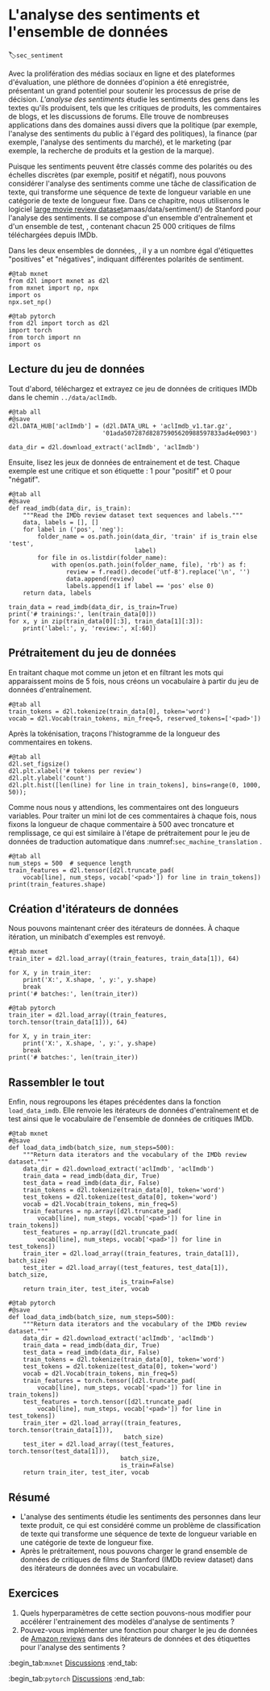 # L'analyse des sentiments et l'ensemble de données
:label:`sec_sentiment` 

 
 Avec la prolifération des médias sociaux en ligne
et des plateformes d'évaluation,
une pléthore de
données d'opinion
a été enregistrée,
présentant un grand potentiel pour
soutenir les processus de prise de décision.
*L'analyse des sentiments*
étudie les sentiments des gens
dans les textes qu'ils produisent,
tels que les critiques de produits,
les commentaires de blogs,
et
les discussions de forums.
Elle trouve de nombreuses applications
dans des domaines aussi divers que 
la politique (par exemple, l'analyse des sentiments du public à l'égard des politiques),
la finance (par exemple, l'analyse des sentiments du marché),
et 
le marketing (par exemple, la recherche de produits et la gestion de la marque).

Puisque les sentiments
peuvent être classés
comme des polarités ou des échelles discrètes (par exemple, positif et négatif),
nous pouvons considérer 
l'analyse des sentiments 
comme une tâche de classification de texte,
qui transforme une séquence de texte de longueur variable
en une catégorie de texte de longueur fixe.
Dans ce chapitre,
nous utiliserons le logiciel [large movie review dataset](https://ai.stanford.edu/~)amaas/data/sentiment/)
 de Stanford pour l'analyse des sentiments. 
Il se compose d'un ensemble d'entraînement et d'un ensemble de test, 
, contenant chacun 25 000 critiques de films téléchargées depuis IMDb.
 
 Dans les deux ensembles de données, 
, il y a un nombre égal d'étiquettes "positives" et "négatives",
indiquant différentes polarités de sentiment.

```{.python .input}
#@tab mxnet
from d2l import mxnet as d2l
from mxnet import np, npx
import os
npx.set_np()
```

```{.python .input}
#@tab pytorch
from d2l import torch as d2l
import torch
from torch import nn
import os
```

## Lecture du jeu de données

Tout d'abord, téléchargez et extrayez ce jeu de données de critiques IMDb
dans le chemin `../data/aclImdb`.

```{.python .input}
#@tab all
#@save
d2l.DATA_HUB['aclImdb'] = (d2l.DATA_URL + 'aclImdb_v1.tar.gz', 
                          '01ada507287d82875905620988597833ad4e0903')

data_dir = d2l.download_extract('aclImdb', 'aclImdb')
```

Ensuite, lisez les jeux de données de entrainement et de test. Chaque exemple est une critique et son étiquette : 1 pour "positif" et 0 pour "négatif".

```{.python .input}
#@tab all
#@save
def read_imdb(data_dir, is_train):
    """Read the IMDb review dataset text sequences and labels."""
    data, labels = [], []
    for label in ('pos', 'neg'):
        folder_name = os.path.join(data_dir, 'train' if is_train else 'test',
                                   label)
        for file in os.listdir(folder_name):
            with open(os.path.join(folder_name, file), 'rb') as f:
                review = f.read().decode('utf-8').replace('\n', '')
                data.append(review)
                labels.append(1 if label == 'pos' else 0)
    return data, labels

train_data = read_imdb(data_dir, is_train=True)
print('# trainings:', len(train_data[0]))
for x, y in zip(train_data[0][:3], train_data[1][:3]):
    print('label:', y, 'review:', x[:60])
```

## Prétraitement du jeu de données

En traitant chaque mot comme un jeton
et en filtrant les mots qui apparaissent moins de 5 fois,
nous créons un vocabulaire à partir du jeu de données d'entraînement.

```{.python .input}
#@tab all
train_tokens = d2l.tokenize(train_data[0], token='word')
vocab = d2l.Vocab(train_tokens, min_freq=5, reserved_tokens=['<pad>'])
```

Après la tokénisation,
traçons l'histogramme de
la longueur des commentaires en tokens.

```{.python .input}
#@tab all
d2l.set_figsize()
d2l.plt.xlabel('# tokens per review')
d2l.plt.ylabel('count')
d2l.plt.hist([len(line) for line in train_tokens], bins=range(0, 1000, 50));
```

Comme nous nous y attendions,
les commentaires ont des longueurs variables.
Pour traiter
un mini lot de ces commentaires à chaque fois,
nous fixons la longueur de chaque commentaire à 500 avec troncature et remplissage,
ce qui est similaire à 
l'étape de prétraitement 
pour le jeu de données de traduction automatique
dans :numref:`sec_machine_translation` .

```{.python .input}
#@tab all
num_steps = 500  # sequence length
train_features = d2l.tensor([d2l.truncate_pad(
    vocab[line], num_steps, vocab['<pad>']) for line in train_tokens])
print(train_features.shape)
```

## Création d'itérateurs de données

Nous pouvons maintenant créer des itérateurs de données.
À chaque itération, un minibatch d'exemples est renvoyé.

```{.python .input}
#@tab mxnet
train_iter = d2l.load_array((train_features, train_data[1]), 64)

for X, y in train_iter:
    print('X:', X.shape, ', y:', y.shape)
    break
print('# batches:', len(train_iter))
```

```{.python .input}
#@tab pytorch
train_iter = d2l.load_array((train_features, torch.tensor(train_data[1])), 64)

for X, y in train_iter:
    print('X:', X.shape, ', y:', y.shape)
    break
print('# batches:', len(train_iter))
```

## Rassembler le tout

Enfin, nous regroupons les étapes précédentes dans la fonction `load_data_imdb`.
Elle renvoie les itérateurs de données d'entraînement et de test ainsi que le vocabulaire de l'ensemble de données de critiques IMDb.

```{.python .input}
#@tab mxnet
#@save
def load_data_imdb(batch_size, num_steps=500):
    """Return data iterators and the vocabulary of the IMDb review dataset."""
    data_dir = d2l.download_extract('aclImdb', 'aclImdb')
    train_data = read_imdb(data_dir, True)
    test_data = read_imdb(data_dir, False)
    train_tokens = d2l.tokenize(train_data[0], token='word')
    test_tokens = d2l.tokenize(test_data[0], token='word')
    vocab = d2l.Vocab(train_tokens, min_freq=5)
    train_features = np.array([d2l.truncate_pad(
        vocab[line], num_steps, vocab['<pad>']) for line in train_tokens])
    test_features = np.array([d2l.truncate_pad(
        vocab[line], num_steps, vocab['<pad>']) for line in test_tokens])
    train_iter = d2l.load_array((train_features, train_data[1]), batch_size)
    test_iter = d2l.load_array((test_features, test_data[1]), batch_size,
                               is_train=False)
    return train_iter, test_iter, vocab
```

```{.python .input}
#@tab pytorch
#@save
def load_data_imdb(batch_size, num_steps=500):
    """Return data iterators and the vocabulary of the IMDb review dataset."""
    data_dir = d2l.download_extract('aclImdb', 'aclImdb')
    train_data = read_imdb(data_dir, True)
    test_data = read_imdb(data_dir, False)
    train_tokens = d2l.tokenize(train_data[0], token='word')
    test_tokens = d2l.tokenize(test_data[0], token='word')
    vocab = d2l.Vocab(train_tokens, min_freq=5)
    train_features = torch.tensor([d2l.truncate_pad(
        vocab[line], num_steps, vocab['<pad>']) for line in train_tokens])
    test_features = torch.tensor([d2l.truncate_pad(
        vocab[line], num_steps, vocab['<pad>']) for line in test_tokens])
    train_iter = d2l.load_array((train_features, torch.tensor(train_data[1])),
                                batch_size)
    test_iter = d2l.load_array((test_features, torch.tensor(test_data[1])),
                               batch_size,
                               is_train=False)
    return train_iter, test_iter, vocab
```

## Résumé

* L'analyse des sentiments étudie les sentiments des personnes dans leur texte produit, ce qui est considéré comme un problème de classification de texte qui transforme une séquence de texte de longueur variable
en une catégorie de texte de longueur fixe.
* Après le prétraitement, nous pouvons charger le grand ensemble de données de critiques de films de Stanford (IMDb review dataset) dans des itérateurs de données avec un vocabulaire.


## Exercices


 1. Quels hyperparamètres de cette section pouvons-nous modifier pour accélérer l'entrainement des modèles d'analyse de sentiments ?
1. Pouvez-vous implémenter une fonction pour charger le jeu de données de [Amazon reviews](https://snap.stanford.edu/data/web-Amazon.html) dans des itérateurs de données et des étiquettes pour l'analyse des sentiments ?


:begin_tab:`mxnet`
[Discussions](https://discuss.d2l.ai/t/391)
:end_tab:

:begin_tab:`pytorch`
[Discussions](https://discuss.d2l.ai/t/1387)
:end_tab:
